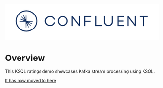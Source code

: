 ![image](../images/confluent-logo-300-2.png)

# Overview

This KSQL ratings demo showcases Kafka stream processing using KSQL. 

[It has now moved to here](https://github.com/confluentinc/demo-scene/blob/master/ksql-workshop/ksql-workshop.adoc)
